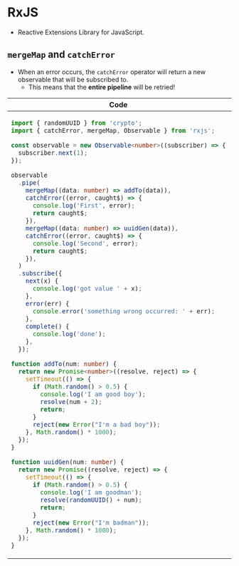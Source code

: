 # RxJS

- Reactive Extensions Library for JavaScript.

## `mergeMap` and `catchError`

- When an error occurs, the `catchError` operator will return a new observable that will be subscribed to.
  - This means that the **entire pipeline** will be retried!

<table>
<thead><tr><th>Code</th><th>Logs</th></tr></thead>
<tbody>
<tr><td>

```ts
import { randomUUID } from 'crypto';
import { catchError, mergeMap, Observable } from 'rxjs';

const observable = new Observable<number>((subscriber) => {
  subscriber.next(1);
});

observable
  .pipe(
    mergeMap((data: number) => addTo(data)),
    catchError((error, caught$) => {
      console.log('First', error);
      return caught$;
    }),
    mergeMap((data: number) => uuidGen(data)),
    catchError((error, caught$) => {
      console.log('Second', error);
      return caught$;
    }),
  )
  .subscribe({
    next(x) {
      console.log('got value ' + x);
    },
    error(err) {
      console.error('something wrong occurred: ' + err);
    },
    complete() {
      console.log('done');
    },
  });

function addTo(num: number) {
  return new Promise<number>((resolve, reject) => {
    setTimeout(() => {
      if (Math.random() > 0.5) {
        console.log('I am good boy');
        resolve(num + 2);
        return;
      }
      reject(new Error("I'm a bad boy"));
    }, Math.random() * 1000);
  });
}

function uuidGen(num: number) {
  return new Promise((resolve, reject) => {
    setTimeout(() => {
      if (Math.random() > 0.5) {
        console.log('I am goodman');
        resolve(randomUUID() + num);
        return;
      }
      reject(new Error("I'm badman"));
    }, Math.random() * 1000);
  });
}
```

</td>
<td>
<table>
<tr>
  <th>First execution</th>
  <td>

```bash
First Error: I'm a bad boy
    at Timeout._onTimeout (/home/kasir/projects/er_inspection_data_service/a.ts:43:14)
    at listOnTimeout (node:internal/timers:594:17)
    at processTimers (node:internal/timers:529:7)
First Error: I'm a bad boy
    at Timeout._onTimeout (/home/kasir/projects/er_inspection_data_service/a.ts:43:14)
    at listOnTimeout (node:internal/timers:594:17)
    at processTimers (node:internal/timers:529:7)
First Error: I'm a bad boy
    at Timeout._onTimeout (/home/kasir/projects/er_inspection_data_service/a.ts:43:14)
    at listOnTimeout (node:internal/timers:594:17)
    at processTimers (node:internal/timers:529:7)
I am good boy
I am goodman
got value f42dc4dd-3059-4ea4-a227-040d9096c8f33
```

  </td>
</tr>
<tr>
  <th>Second execution</th>
  <td>

```bash
First Error: I'm a bad boy
    at Timeout._onTimeout (/home/kasir/projects/er_inspection_data_service/a.ts:43:14)
    at listOnTimeout (node:internal/timers:594:17)
    at processTimers (node:internal/timers:529:7)
I am good boy
Second Error: I'm badman
    at Timeout._onTimeout (/home/kasir/projects/er_inspection_data_service/a.ts:56:14)
    at listOnTimeout (node:internal/timers:594:17)
    at processTimers (node:internal/timers:529:7)
I am good boy
I am goodman
got value 9f6c8f71-834b-4697-bc87-cc4fe3473dd13
```

</td>
</tr>
</table>
